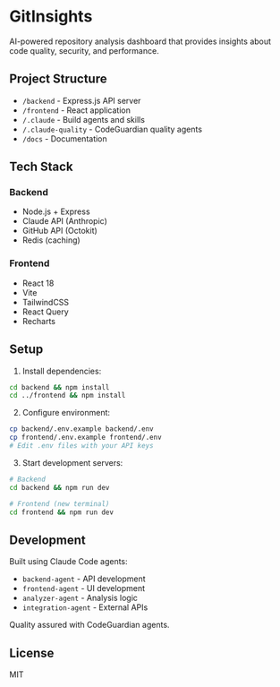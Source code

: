 # GitInsights

AI-powered repository analysis dashboard that provides insights about code quality, security, and performance.

## Project Structure

- `/backend` - Express.js API server
- `/frontend` - React application
- `/.claude` - Build agents and skills
- `/.claude-quality` - CodeGuardian quality agents
- `/docs` - Documentation

## Tech Stack

### Backend
- Node.js + Express
- Claude API (Anthropic)
- GitHub API (Octokit)
- Redis (caching)

### Frontend
- React 18
- Vite
- TailwindCSS
- React Query
- Recharts

## Setup

1. Install dependencies:
```bash
cd backend && npm install
cd ../frontend && npm install
```

2. Configure environment:
```bash
cp backend/.env.example backend/.env
cp frontend/.env.example frontend/.env
# Edit .env files with your API keys
```

3. Start development servers:
```bash
# Backend
cd backend && npm run dev

# Frontend (new terminal)
cd frontend && npm run dev
```

## Development

Built using Claude Code agents:
- `backend-agent` - API development
- `frontend-agent` - UI development
- `analyzer-agent` - Analysis logic
- `integration-agent` - External APIs

Quality assured with CodeGuardian agents.

## License

MIT
